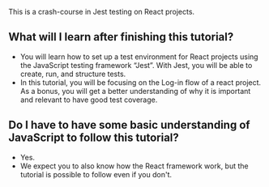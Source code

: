 This is a crash-course in Jest testing on React projects. 

## What will I learn after finishing this tutorial?
-  You will learn how to set up a test environment for React projects using the JavaScript testing framework “Jest”. With Jest, you will be able to create, run, and structure tests. 
-  In this tutorial, you will be focusing on the Log-in flow of a react project. As a bonus, you will get a better understanding of why it is important and relevant to have good test coverage.

## Do I have to have some basic understanding of JavaScript to follow this tutorial?
- Yes. 
- We expect you to also know how the React framework work, but the tutorial is possible to follow even if you don't. 
